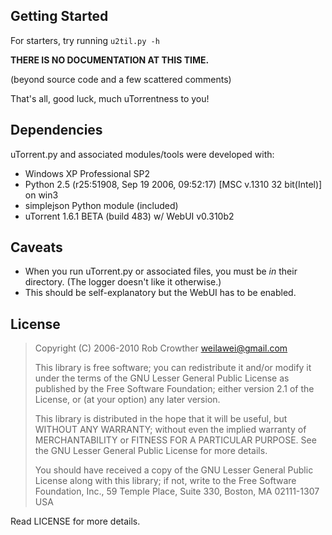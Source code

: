 Getting Started
---------------

For starters, try running `u2til.py -h`

**THERE IS NO DOCUMENTATION AT THIS TIME.** 

(beyond source code and a few scattered comments)

That's all, good luck, much uTorrentness to you!


Dependencies
------------

uTorrent.py and associated modules/tools were developed with:

-   Windows XP Professional SP2
-   Python 2.5 (r25:51908, Sep 19 2006, 09:52:17) [MSC v.1310 32 bit(Intel)] on win3
-   simplejson Python module (included)
-   uTorrent 1.6.1 BETA (build 483) w/ WebUI v0.310b2
	

Caveats
-------

-   When you run uTorrent.py or associated files, you must be *in* their directory. (The logger doesn't like it otherwise.)
-   This should be self-explanatory but the WebUI has to be enabled.


License
-------

>   Copyright (C) 2006-2010 Rob Crowther <weilawei@gmail.com>
>   
>   This library is free software; you can redistribute it and/or modify
>   it under the terms of the GNU Lesser General Public License as
>   published by the Free Software Foundation; either version 2.1 of the
>   License, or (at your option) any later version.
>   
>   This library is distributed in the hope that it will be useful, but
>   WITHOUT ANY WARRANTY; without even the implied warranty of
>   MERCHANTABILITY or FITNESS FOR A PARTICULAR PURPOSE. See the GNU
>   Lesser General Public License for more details.
>   
>   You should have received a copy of the GNU Lesser General Public
>   License along with this library; if not, write to the Free Software
>   Foundation, Inc., 59 Temple Place, Suite 330, Boston, MA 02111-1307 USA
	
Read LICENSE for more details.

